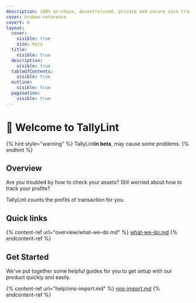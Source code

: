 ```yaml
---
description: 100% on-chain, decentralised, private and secure coin tracker.
cover: broken-reference
coverY: 0
layout:
  cover:
    visible: true
    size: hero
  title:
    visible: true
  description:
    visible: true
  tableOfContents:
    visible: true
  outline:
    visible: true
  pagination:
    visible: true
---
```


# 👋 Welcome to TallyLint

{% hint style="warning" %}
TallyLint**in beta**, may cause some problems.
{% endhint %}

## Overview

Are you troubled by how to check your assets? Still worried about how to track your profits?

TallyLint counts the profits of transaction for you.

## Quick links

{% content-ref url="overview/what-we-do.md" %}
[what-we-do.md](overview/what-we-do.md)
{% endcontent-ref %}

## Get Started

We've put together some helpful guides for you to get setup with our product quickly and easily.

{% content-ref url="help/nns-import.md" %}
[nns-import.md](help/nns-import.md)
{% endcontent-ref %}
